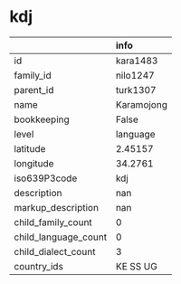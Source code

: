 # kdj
|                      | info       |
|:---------------------|:-----------|
| id                   | kara1483   |
| family_id            | nilo1247   |
| parent_id            | turk1307   |
| name                 | Karamojong |
| bookkeeping          | False      |
| level                | language   |
| latitude             | 2.45157    |
| longitude            | 34.2761    |
| iso639P3code         | kdj        |
| description          | nan        |
| markup_description   | nan        |
| child_family_count   | 0          |
| child_language_count | 0          |
| child_dialect_count  | 3          |
| country_ids          | KE SS UG   |